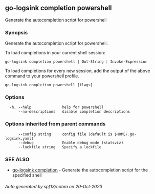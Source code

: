 ## go-logsink completion powershell

Generate the autocompletion script for powershell

### Synopsis

Generate the autocompletion script for powershell.

To load completions in your current shell session:

	go-logsink completion powershell | Out-String | Invoke-Expression

To load completions for every new session, add the output of the above command
to your powershell profile.


```
go-logsink completion powershell [flags]
```

### Options

```
  -h, --help              help for powershell
      --no-descriptions   disable completion descriptions
```

### Options inherited from parent commands

```
      --config string     config file (default is $HOME/.go-logsink.yaml)
      --debug             Enable debug mode (statsviz)
      --lockfile string   Specify a lockfile
```

### SEE ALSO

* [go-logsink completion](go-logsink_completion.md)	 - Generate the autocompletion script for the specified shell

###### Auto generated by spf13/cobra on 20-Oct-2023
